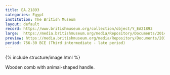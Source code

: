 ```yaml
---
title: EA.21893
categories: Egypt
institution: The British Museum
layout: default
record: https://www.britishmuseum.org/collection/object/Y_EA21893
large:  https://media.britishmuseum.org/media/Repository/Documents/2014_11/4_19/e02c02d3_2736_4698_9ac2_a3d9013c1550/mid_01188495_001.jpg
preview: https://media.britishmuseum.org/media/Repository/Documents/2014_11/4_19/e02c02d3_2736_4698_9ac2_a3d9013c1550/small_01188495_001.jpg
period: 756-30 BCE (Third intermediate - late period)
---
```

{% include structure/image.html %}

Wooden comb with animal-shaped handle.
